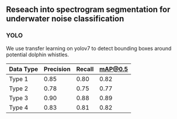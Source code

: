 ## Reseach into spectrogram segmentation for underwater noise classification 

### YOLO
We use transfer learning on yolov7 to detect bounding boxes around potential dolphin whistles.


| Data Type   | Precision | Recall | mAP@0.5 |
|-------------|-----------|--------|---------|
| Type 1      | 0.85      | 0.80   | 0.82    |
| Type 2      | 0.78      | 0.75   | 0.77    |
| Type 3      | 0.90      | 0.88   | 0.89    |
| Type 4      | 0.83      | 0.81   | 0.82    |
